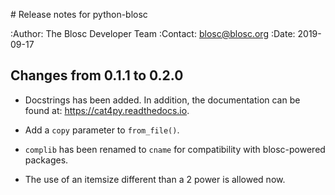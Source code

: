 # Release notes for python-blosc

:Author: The Blosc Developer Team
:Contact: blosc@blosc.org
:Date: 2019-09-17


## Changes from 0.1.1 to 0.2.0

* Docstrings has been added. In addition, the documentation can be found at:
https://cat4py.readthedocs.io.

* Add a `copy` parameter to `from_file()`.

* `complib` has been renamed to `cname` for compatibility with blosc-powered packages.

* The use of an itemsize different than a 2 power is allowed now.

